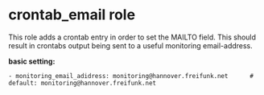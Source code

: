 # crontab_email role

This role adds a crontab entry in order to set the MAILTO field.
This should result in crontabs output being sent to a useful monitoring email-address.


**basic setting:**

    - monitoring_email_adidress: monitoring@hannover.freifunk.net      # default: monitoring@hannover.freifunk.net
